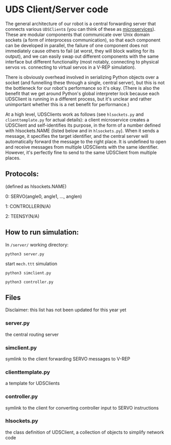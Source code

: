 # UDS Client/Server code

The general architecture of our robot is a central forwarding server that connects various `UDSClient`s (you can think of these as [microservices](https://en.wikipedia.org/wiki/Microservices)). These are modular components that communicate over Unix domain sockets (a form of interprocess communication), so that each component can be developed in parallel, the failure of one component does not immediately cause others to fail (at worst, they will block waiting for its output), and we can easily swap out different components with the same interface but different functionality (most notably, connecting to physical servos vs. connecting to virtual servos in a V-REP simulation). 

There is obviously overhead involved in serializing Python objects over a socket (and funnelling these through a single, central server), but this is not the bottleneck for our robot's performance so it's okay. (There is also the benefit that we get around Python's global interpreter lock because each UDSClient is running in a different process, but it's unclear and rather unimportant whether this is a net benefit for performance.)

At a high level, UDSClients work as follows (see `hlsockets.py` and `clienttemplate.py` for actual details): a client microservice creates a UDSClient and self-identifies its purpose, in the form of a number defined with hlsockets.NAME (listed below and in `hlsockets.py`). When it sends a message, it specifies the target identifier, and the central server will automatically forward the message to the right place. It is undefined to open and receive messages from multiple UDSClients with the same identifier. However, it's perfectly fine to send to the same UDSClient from multiple places.

## Protocols:
(defined as hlsockets.NAME)

0: SERVO(angle0, angle1, ..., anglen)

1: CONTROLLER(N/A)

2: TEENSY(N/A)

## How to run simulation:

In `/server/` working directory:

`python3 server.py`

start `mech.ttt` simulation

`python3 simclient.py`

`python3 controller.py`

## Files

Disclaimer: this list has not been updated for this year yet

### server.py 
the central routing server

### simclient.py
symlink to the client forwarding SERVO messages to V-REP

### clienttemplate.py 
a template for UDSClients

### controller.py
symlink to the client for converting controller input to SERVO instructions

### hlsockets.py 
the class definition of UDSClient, a collection of objects to simplify network code
